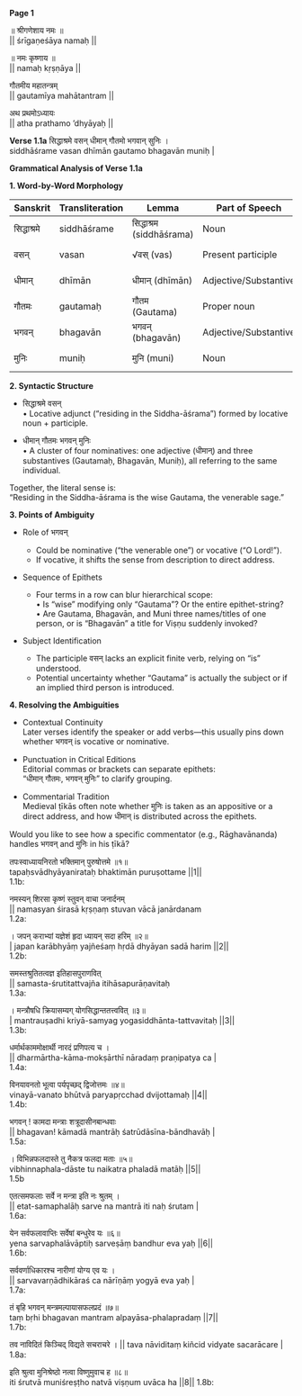 **Page 1**

॥ श्रीगणेशाय नमः ॥<br>
|| śrīgaṇeśāya namaḥ ||<br>

॥ नमः कृष्णाय ॥<br>
|| namaḥ kṛṣṇāya ||<br>

गौतमीय महातन्त्रम्  <br>
|| gautamīya mahātantram ||<br>

अथ प्रथमोऽध्यायः  <br>
|| atha prathamo ’dhyāyaḥ ||<br>

**Verse 1.1a**
सिद्धाश्रमे वसन् धीमान् गौतमो भगवान् सुनिः । <br>
siddhāśrame vasan dhīmān gautamo bhagavān muniḥ | <br>

**Grammatical Analysis of Verse 1.1a**

**1. Word-by-Word Morphology**

| Sanskrit       | Transliteration       | Lemma            | Part of Speech        | Case/Number/Gender       | Gloss                           |
|----------------|-----------------------|------------------|-----------------------|--------------------------|---------------------------------|
| सिद्धाश्रमे    | siddhāśrame           | सिद्धाश्रम (siddhāśrama) | Noun                  | Locative Singular Neuter | “in the Siddha-āśrama”          |
| वसन्           | vasan                 | √वस् (vas)       | Present participle    | Nominative Singular Masculine | “residing”                  |
| धीमान्         | dhīmān                | धीमान् (dhīmān)  | Adjective/Substantive | Nominative Singular Masculine | “wise, intelligent”         |
| गौतमः          | gautamaḥ              | गौतम (Gautama)   | Proper noun           | Nominative Singular Masculine | “Gautama”                   |
| भगवन्         | bhagavān              | भगवन् (bhagavān) | Adjective/Substantive | Nominative Singular Masculine | “the venerable/Lord”        |
| मुनिः          | muniḥ                 | मुनि (muni)      | Noun                  | Nominative Singular Masculine | “the sage”                  |

**2. Syntactic Structure**

- सिद्धाश्रमे वसन्  
  • Locative adjunct (“residing in the Siddha-āśrama”) formed by locative noun + participle.  

- धीमान् गौतमः भगवन् मुनिः  
  • A cluster of four nominatives: one adjective (धीमान्) and three substantives (Gautamaḥ, Bhagavān, Muniḥ), all referring to the same individual.  

Together, the literal sense is:  
“Residing in the Siddha-āśrama is the wise Gautama, the venerable sage.”

**3. Points of Ambiguity**

- Role of भगवन्  
  - Could be nominative (“the venerable one”) or vocative (“O Lord!”).  
  - If vocative, it shifts the sense from description to direct address.  

- Sequence of Epithets  
  - Four terms in a row can blur hierarchical scope:  
    • Is “wise” modifying only “Gautama”? Or the entire epithet-string?  
    • Are Gautama, Bhagavān, and Muni three names/titles of one person, or is “Bhagavān” a title for Viṣṇu suddenly invoked?  

- Subject Identification  
  - The participle वसन् lacks an explicit finite verb, relying on “is” understood.  
  - Potential uncertainty whether “Gautama” is actually the subject or if an implied third person is introduced. 

**4. Resolving the Ambiguities**

- Contextual Continuity  
  Later verses identify the speaker or add verbs—this usually pins down whether भगवन् is vocative or nominative.  

- Punctuation in Critical Editions  
  Editorial commas or brackets can separate epithets:  
  “धीमान् गौतमः, भगवन् मुनिः” to clarify grouping.  

- Commentarial Tradition  
  Medieval ṭīkās often note whether मुनिः is taken as an appositive or a direct address, and how धीमान् is distributed across the epithets.  

Would you like to see how a specific commentator (e.g., Rāghavānanda) handles भगवन् and मुनिः in his ṭīkā?


तपःस्वाध्यायनिरतो भक्तिमान् पुरुषोत्तमे ॥१॥  <br>
tapaḥsvādhyāyanirataḥ bhaktimān puruṣottame ||1||<br>
1.1b: 

नमस्यन् शिरसा कृष्णं स्तुवन् वाचा जनार्दनम् <br>
|| namasyan śirasā kṛṣṇaṃ stuvan vācā janārdanam <br>
1.2a:

। जपन् कराभ्यां यज्ञेशं हृदा ध्यायन् सदा हरिम् ॥२॥  <br>
| japan karābhyāṃ yajñeśaṃ hṛdā dhyāyan sadā harim ||2|| <br>
1.2b:

समस्तश्रुतितत्वज्ञ इतिहासपुराणवित् <br>
|| samasta-śrutitattvajña itihāsapurāṇavitaḥ <br>
1.3a:

। मन्त्रौषधि क्रियासम्यग् योगसिद्धान्ततत्त्ववित् ॥३॥  <br>
| mantrauṣadhi kriyā-samyag yogasiddhānta-tattvavitaḥ ||3|| <br>
1.3b:

धर्मार्थकाममोक्षार्थी नारदं प्रणिपत्य च । <br>
|| dharmārtha-kāma-mokṣārthī nāradaṃ praṇipatya ca | <br>
1.4a:

विनयावनतो भूत्वा पर्यपृच्छद् द्विजोत्तमः ॥४॥  <br>
vinayā-vanato bhūtvā paryapṛcchad dvijottamaḥ ||4|| <br>
1.4b:

भगवन् ! कामदा मन्त्राः शत्रूदासीनबान्धवाः <br>
|| bhagavan! kāmadā mantrāḥ śatrūdāsīna-bāndhavāḥ | <br>
1.5a:

। विभिन्नफलदास्ते तु नैकत्र फलदा मताः ॥५॥  <br>
vibhinnaphala-dāste tu naikatra phaladā matāḥ ||5|| <br>
1.5b

एतत्समफलाः सर्वे न मन्त्रा इति नः श्रुतम् । <br>
|| etat-samaphalāḥ sarve na mantrā iti naḥ śrutam | <br>
1.6a:

येन सर्वफलावाप्तिः सर्वेषां बन्धुरेव यः ॥६॥  <br>
yena sarvaphalāvāptiḥ sarveṣāṃ bandhur eva yaḥ ||6|| <br>
1.6b:

सर्ववर्णाधिकारश्च नारीणां योग्य एव यः । <br>
|| sarvavarṇādhikāraś ca nārīṇāṃ yogyā eva yaḥ | <br>
1.7a:

तं बृहि भगवन् मन्त्रमल्पायासफलप्रदं ॥७॥  <br>
taṃ bṛhi bhagavan mantram alpayāsa-phalapradaṃ ||7|| <br>
1.7b:

तव नाविदितं किञ्चिद् विद्यते सचराचरे । 
|| tava nāviditaṃ kiñcid vidyate sacarācare | 
1.8a:

इति श्रुत्वा मुनिश्रेष्ठो नत्वा विष्णुमुवाच ह ॥८॥  
iti śrutvā muniśreṣṭho natvā viṣṇum uvāca ha ||8||
1.8b:



